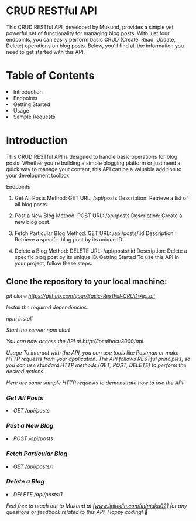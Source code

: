 <h1>CRUD RESTful API</h1>

<p>This CRUD RESTful API, developed by Mukund, provides a simple yet powerful set of functionality for managing blog posts. With just four endpoints, you can easily perform basic CRUD (Create, Read, Update, Delete) operations on blog posts. Below, you'll find all the information you need to get started with this API.<p>

<h1>Table of Contents</h1>
<li>Introduction</li>
<li>Endpoints</li>
<li>Getting Started</li>
<li>Usage</li>
<li>Sample Requests</li>



<h1>Introduction</h1>
This CRUD RESTful API is designed to handle basic operations for blog posts. Whether you're building a simple blogging platform or just need a quick way to manage your content, this API can be a valuable addition to your development toolbox.

Endpoints
1. Get All Posts
Method: GET
URL: /api/posts
Description: Retrieve a list of all blog posts.

2. Post a New Blog
Method: POST
URL: /api/posts
Description: Create a new blog post.

3. Fetch Particular Blog
Method: GET
URL: /api/posts/:id
Description: Retrieve a specific blog post by its unique ID.

4. Delete a Blog
Method: DELETE
URL: /api/posts/:id
Description: Delete a specific blog post by its unique ID.
Getting Started
To use this API in your project, follow these steps:

<h2>Clone the repository to your local machine:</h2>

<i>git clone https://github.com/your/Basic-RestFul-CRUD-Api.git


Install the required dependencies:

npm install

Start the server:
npm start

You can now access the API at http://localhost:3000/api.<i>

Usage
To interact with the API, you can use tools like Postman or make HTTP requests from your application. The API follows RESTful principles, so you can use standard HTTP methods (GET, POST, DELETE) to perform the desired actions.

Here are some sample HTTP requests to demonstrate how to use the API:

<h3>Get All Posts</h3>
<li>GET /api/posts</li>

<h3>Post a New Blog</h3>
<li>POST /api/posts</li>


<h3>
Fetch Particular Blog</h3>
<li>GET /api/posts/1</li>


<h3>Delete a Blog</h3>
<li>DELETE /api/posts/1</li>

Feel free to reach out to Mukund at [www.linkedin.com/in/muku02] for any questions or feedback related to this API. Happy coding! 🚀
